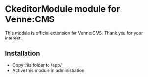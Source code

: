 CkeditorModule module for Venne:CMS
==================================

This module is official extension for Venne:CMS. Thank you for your interest.

Installation
------------

- Copy this folder to /app/
- Active this module in administration
